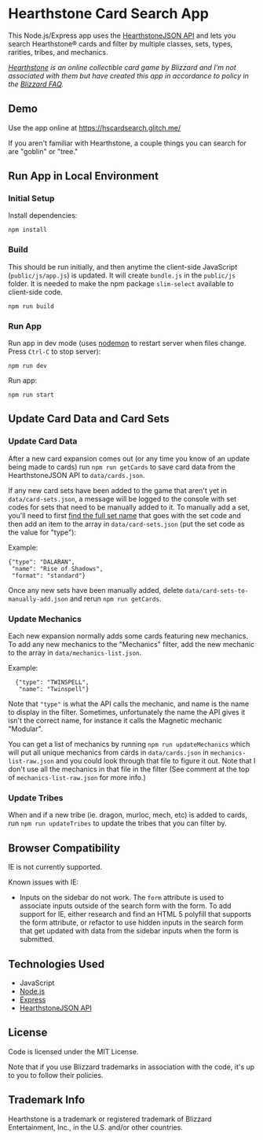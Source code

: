 # Hearthstone Card Search App

This Node.js/Express app uses the [HearthstoneJSON API](https://hearthstonejson.com/) and lets you search Hearthstone® cards and filter by multiple classes, sets, types, rarities, tribes, and mechanics.

_[Hearthstone](https://playhearthstone.com) is an online collectible card game by Blizzard and I'm not associated with them but have created this app in accordance to policy in the [Blizzard FAQ](http://us.blizzard.com/en-us/company/about/legal-faq.html)._

## Demo

Use the app online at https://hscardsearch.glitch.me/

If you aren't familiar with Hearthstone, a couple things you can search for are "goblin" or "tree."

## Run App in Local Environment

### Initial Setup

Install dependencies:

```
npm install
```

### Build

This should be run initially, and then anytime the client-side JavaScript (`public/js/app.js`) is updated. It will create `bundle.js` in the `public/js` folder. It is needed to make the npm package `slim-select` available to client-side code.

```
npm run build
```

### Run App

Run app in dev mode (uses [nodemon](https://nodemon.io/) to restart server when files change. Press `Ctrl-C` to stop server):

```
npm run dev
```

Run app:

```
npm run start
```

## Update Card Data and Card Sets

### Update Card Data

After a new card expansion comes out (or any time you know of an update being made to cards) run `npm run getCards` to save card data from the HearthstoneJSON API to `data/cards.json`.

If any new card sets have been added to the game that aren't yet in `data/card-sets.json`, a message will be logged to the console with set codes for sets that need to be manually added to it. To manually add a set, you'll need to first [find the full set name](https://playhearthstone.com/en-us/expansions-adventures/) that goes with the set code and then add an item to the array in `data/card-sets.json` (put the set code as the value for "type"):

Example:
```
{"type": "DALARAN",
 "name": "Rise of Shadows",
 "format": "standard"}
  ```

Once any new sets have been manually added, delete `data/card-sets-to-manually-add.json` and rerun `npm run getCards`.

### Update Mechanics

Each new expansion normally adds some cards featuring new mechanics. To add any new mechanics to the "Mechanics" filter, add the new mechanic to the array in `data/mechanics-list.json`.

Example:
```
  {"type": "TWINSPELL",
   "name": "Twinspell"}
```
Note that `"type"` is what the API calls the mechanic, and name is the name to display in the filter. Sometimes, unfortunately the name the API gives it isn't the correct name, for instance it calls the Magnetic mechanic "Modular". 

You can get a list of mechanics by running `npm run updateMechanics` which will put all unique mechanics from cards in `data/cards.json` in `mechanics-list-raw.json` and you could look through that file to figure it out. Note that I don't use all the mechanics in that file in the filter (See comment at the top of `mechanics-list-raw.json` for more info.)

### Update Tribes

When and if a new tribe (ie. dragon, murloc, mech, etc) is added to cards, run `npm run updateTribes` to update the tribes that you can filter by.

## Browser Compatibility

IE is not currently supported.

Known issues with IE:

* Inputs on the sidebar do not work. The `form` attribute is used to associate inputs outside of the search form with the form. To add support for IE, either research and find an HTML 5 polyfill that supports the form attribute, or refactor to use hidden inputs in the search form that get updated with data from the sidebar inputs when the form is submitted. 

## Technologies Used

* JavaScript
* [Node.js](https://nodejs.org)
* [Express](https://expressjs.com/)
* [HearthstoneJSON API](https://hearthstonejson.com/)

## License

Code is licensed under the MIT License. 

Note that if you use Blizzard trademarks in association with the code, it's up to you to follow their policies.

## Trademark Info

Hearthstone is a trademark or registered trademark of Blizzard Entertainment, Inc., in the U.S. and/or other countries.
